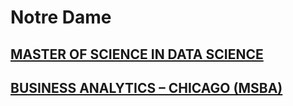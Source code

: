# Notre Dame

## [MASTER OF SCIENCE IN DATA SCIENCE](https://datascience.nd.edu/)

## [BUSINESS ANALYTICS – CHICAGO \(MSBA\)](https://mendoza.nd.edu/graduate-programs/business-analytics-chicago-msba/)

